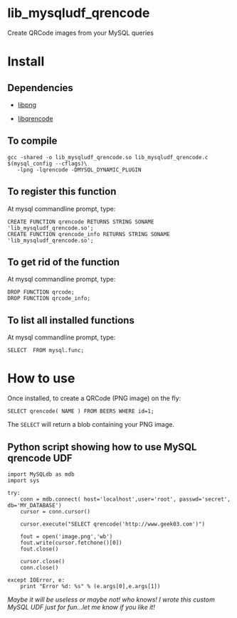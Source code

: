 lib_mysqludf_qrencode
=====================

Create QRCode images from your MySQL queries

Install
=======

Dependencies
------------

 * [libpng](http://www.libpng.org/pub/png/libpng.html)

 * [libqrencode](http://fukuchi.org/works/qrencode/index.en.html)

To compile
----------

    gcc -shared -o lib_mysqludf_qrencode.so lib_mysqludf_qrencode.c $(mysql_config --cflags)\
	   -lpng -lqrencode -DMYSQL_DYNAMIC_PLUGIN

To register this function
-------------------------

At mysql commandline prompt, type:

    CREATE FUNCTION qrencode RETURNS STRING SONAME 'lib_mysqludf_qrencode.so';
    CREATE FUNCTION qrencode_info RETURNS STRING SONAME 'lib_mysqludf_qrencode.so';

To get rid of the function
--------------------------

At mysql commandline prompt, type:

    DROP FUNCTION qrcode;
    DROP FUNCTION qrcode_info;


To list all installed functions
-------------------------------

At mysql commandline prompt, type:

    SELECT  FROM mysql.func;

How to use
==========

Once installed, to create a QRCode (PNG image) on the fly:

    SELECT qrencode( NAME ) FROM BEERS WHERE id=1;

The `SELECT` will return a blob containing your PNG image.

Python script showing how to use MySQL qrencode UDF
---------------------------------------------------

    import MySQLdb as mdb 
    import sys

    try:
        conn = mdb.connect( host='localhost',user='root', passwd='secret', db='MY_DATABASE')
        cursor = conn.cursor()

        cursor.execute("SELECT qrencode('http://www.geek03.com')")

        fout = open('image.png','wb')
        fout.write(cursor.fetchone()[0])
        fout.close()

        cursor.close()
        conn.close()

    except IOError, e:
        print "Error %d: %s" % (e.args[0],e.args[1])


_Maybe it will be useless or maybe not! who knows! I wrote this custom MySQL UDF just for fun...let me know if you like it!_



